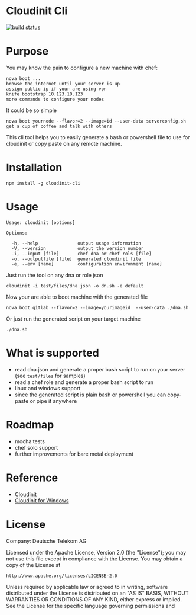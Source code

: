 # Cloudinit Cli

[![build status](https://secure.travis-ci.org/TelekomLabs/cloudinit-cli.png)](http://travis-ci.org/TelekomLabs/cloudinit-cli)

# Purpose

You may know the pain to configure a new machine with chef:
 
    nova boot ...
    browse the internet until your server is up
    assign public ip if your are using vpn
    knife bootstrap 10.123.10.123
    more commands to configure your nodes

It could be so simple

    nova boot yournode --flavor=2 --image=id --user-data serverconfig.sh
    get a cup of coffee and talk with others

This cli tool helps you to easily generate a bash or powershell file to use for cloudinit or copy paste on any remote machine.

# Installation

    npm install -g cloudinit-cli

# Usage

    Usage: cloudinit [options]

    Options:

      -h, --help               output usage information
      -V, --version            output the version number
      -i, --input [file]       chef dna or chef rols [file]
      -o, --outputfile [file]  generated cloudinit file
      -e, --env [name]         configuration environment [name]

Just run the tool on any dna or role json

    cloudinit -i test/files/dna.json -o dn.sh -e default

Now your are able to boot machine with the generated file

    nova boot gitlab --flavor=2 --image=yourimageid  --user-data ./dna.sh

Or just run the generated script on your target machine

    ./dna.sh

# What is supported 

 - read dna.json and generate a proper bash script to run on your server (see `test/files` for samples)
 - read a chef role and generate a proper bash script to run
 - linux and windows support
 - since the generated script is plain bash or powershell you can copy-paste or pipe it anywhere

# Roadmap

 - mocha tests
 - chef solo support
 - further improvements for bare metal deployment

# Reference

 - [Cloudinit](http://cloudinit.readthedocs.org/en/latest/)
 - [Cloudinit for Windows](https://github.com/cloudbase/cloudbase-init) 

# License

Company: Deutsche Telekom AG

Licensed under the Apache License, Version 2.0 (the "License");
you may not use this file except in compliance with the License.
You may obtain a copy of the License at

    http://www.apache.org/licenses/LICENSE-2.0

Unless required by applicable law or agreed to in writing, software
distributed under the License is distributed on an "AS IS" BASIS,
WITHOUT WARRANTIES OR CONDITIONS OF ANY KIND, either express or implied.
See the License for the specific language governing permissions and
